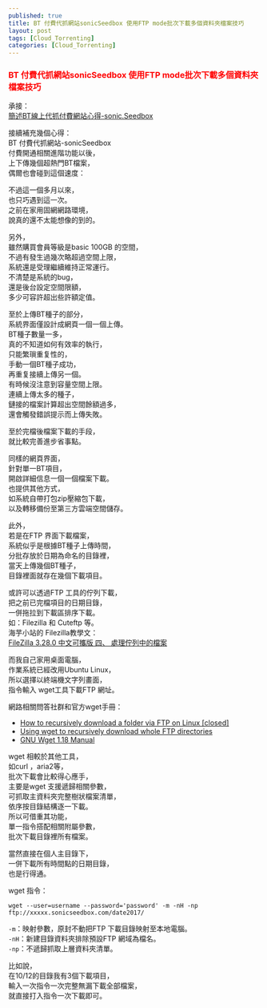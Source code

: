 ```yaml
---
published: true
title: BT 付費代抓網站sonicSeedbox 使用FTP mode批次下載多個資料夾檔案技巧
layout: post
tags: [Cloud_Torrenting]
categories: [Cloud_Torrenting]
---
```


### <font color="red">BT 付費代抓網站sonicSeedbox 使用FTP mode批次下載多個資料夾檔案技巧</font>   
        
承接：   
[簡述BT線上代抓付費網站心得-sonic.Seedbox][1]   
    
接續補充幾個心得：   
BT 付費代抓網站-sonicSeedbox  
付費開通相關進階功能以後，   
上下傳幾個超熱門BT檔案，   
偶爾也會碰到這個速度：   

不過這一個多月以來，    
也只巧遇到這一次。   
之前在家用固網網路環境，    
說真的還不太能想像的到的。   
    
另外，   
雖然購買會員等級是basic 100GB 的空間，   
不過有發生過幾次略超過空間上限，    
系統還是受理繼續維持正常運行。   
不清楚是系統的bug，   
還是後台設定空間限額，   
多少可容許超出些許額定值。   
    
至於上傳BT種子的部分，    
系統界面僅設計成網頁一個一個上傳。      
BT種子數量一多，       
真的不知道如何有效率的執行，      
只能繁瑣重复性的，   
手動一個BT種子成功，   
再重复接續上傳另一個。   
有時候沒注意到容量空間上限。    
連續上傳太多的種子，    
鏈接的檔案計算超出空間餘額過多，    
還會觸發錯誤提示而上傳失敗。    
    
至於完檔後檔案下載的手段，   
就比較完善進步省事點。   
    
同樣的網頁界面，    
針對單一BT項目，   
開啟詳細信息一個一個檔案下載。   
也提供其他方式，    
如系統自帶打包zip壓縮包下載，    
以及轉移備份至第三方雲端空間儲存。   
    
此外，   
若是在FTP 界面下載檔案，    
系統似乎是根據BT種子上傳時間，    
分批存放於日期為命名的目錄裡，   
當天上傳幾個BT種子，   
目錄裡面就存在幾個下載項目。    
    
或許可以透過FTP 工具的佇列下載，    
把之前已完檔項目的日期目錄，    
一併拖拉到下載區排序下載。   
如：Filezilla 和 Cuteftp 等。    
海芋小站的 Filezilla教學文：   
[FileZilla 3.28.0 中文可攜版 四、 處理佇列中的檔案][2]   
    
而我自己家用桌面電腦，   
作業系統已經改用Ubuntu Linux，   
所以選擇以終端機文字列畫面，    
指令輸入 wget工具下載FTP 網址。                

網路相關問答社群和官方wget手冊：              

* [How to recursively download a folder via FTP on Linux [closed]][3]   
* [Using wget to recursively download whole FTP directories][4]
* [GNU Wget 1.18 Manual][5]

wget 相較於其他工具，           
如curl ，aria2等，          
批次下載會比較得心應手，            
主要是wget 支援遞歸相關參數，               
可抓取主資料夾完整樹狀檔案清單，               
依序按目錄結構逐一下載。            
所以可借重其功能，               
單一指令搭配相關附屬參數，           
批次下載目錄裡所有檔案。            
                
當然直接在個人主目錄下，            
一併下載所有時間點的日期目錄，         
也是行得通。          

wget 指令：
```
wget --user=username --password='password' -m -nH -np ftp://xxxxx.sonicseedbox.com/date2017/
```
```-m```：映射參數，原封不動把FTP 下載目錄映射至本地電腦。   
```-nH```：新建目錄資料夾排除預設FTP 網域為檔名。   
```-np```：不遞歸抓取上層資料夾清單。   

比如說，    
在10/12的目錄我有3個下載項目，    
輸入一次指令一次完整無漏下載全部檔案，   
就直接打入指令一次下載即可。    


[1]: https://shengshampoo.github.io/cloud_torrenting/2017/10/12/cloud-torrenting-sonicseedbox-review.html
[2]: https://www.inote.tw/filezilla-download/4
[3]: https://stackoverflow.com/a/5567776
[4]: https://serverfault.com/a/708122
[5]: https://www.gnu.org/software/wget/manual/wget.html#Recursive-Retrieval-Options

